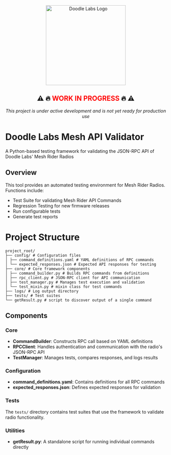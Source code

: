 
<div align="center">
  <img src="https://cdn.builtin.com/cdn-cgi/image/f=auto,fit=cover,w=2580,h=480,q=80/https://builtinla.com/sites/www.builtinla.com/files/2024-10/dheader.png" alt="Doodle Labs Logo" width="250">
  
  <h2>
    ⚠️ 🔥 <span style="color:red"><strong>WORK IN PROGRESS</strong></span> 🔥 ⚠️
  </h2>
  <p><i>This project is under active development and is not yet ready for production use</i></p>
</div>

# Doodle Labs Mesh API Validator

A Python-based testing framework for validating the JSON-RPC API of Doodle Labs' Mesh Rider Radios

## Overview

This tool provides an automated testing environment for Mesh Rider Radios. Functions include:

- Test Suite for validating Mesh Rider API Commands
- Regression Testing for new firmware releases 
- Run configurable tests
- Generate test reports

# Project Structure
    project_root/   
    ├── config/ # Configuration files  
    │ ├── command_definitions.yaml # YAML definitions of RPC commands   
    │ └── expected_responses.json # Expected API responses for testing  
    ├── core/ # Core framework components  
    │ ├── command_builder.py # Builds RPC commands from definitions  
    │ ├── rpc_client.py # JSON-RPC client for API communication  
    │ ├── test_manager.py # Manages test execution and validation  
    │ └── test_mixin.py # mixin class for test commands  
    ├── logs/ # Log output directory  
    ├── tests/ # Test suites
    └── getResult.py # script to discover output of a single command  


## Components

### Core

- **CommandBuilder**: Constructs RPC call based on YAML definitions
- **RPCClient**: Handles authentication and communication with the radio's JSON-RPC API
- **TestManager**: Manages tests, compares responses, and logs results

### Configuration

- **command_definitions.yaml**: Contains definitions for all RPC commands
- **expected_responses.json**: Defines expected responses for validation

### Tests

The `tests/` directory contains test suites that use the framework to validate radio functionality.

### Utilities

- **getResult.py**: A standalone script for running individual commands directly